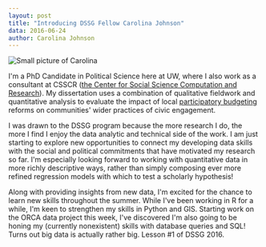 ```yaml
---
layout: post
title: "Introducing DSSG Fellow Carolina Johnson"
data: 2016-06-24
author: Carolina Johnson
---
```


![Small picture of Carolina]({{site.url}}/assets/images/carolina-small.jpg)

I'm a PhD Candidate in Political Science here at UW, where I also work as a consultant at CSSCR ([the Center for Social Science Computation and Research](http://csscr.washington.edu)).  My dissertation uses a combination of qualitative fieldwork and quantitative analysis to evaluate the impact of local [participatory budgeting](www.participatorybudgeting.org) reforms on communities' wider practices of civic engagement.

I was drawn to the DSSG program because the more research I do, the more I find I enjoy the data analytic and technical side of the work. I am just starting to explore new opportunities to connect my developing data skills with the social and political commitments that have motivated my research so far.  I'm especially looking forward to working with quantitative data in more richly descriptive ways, rather than simply composing ever more refined regression models with which to test a scholarly hypothesis!  

 Along with providing insights from new data, I'm excited for the chance to learn new skills throughout the summer.  While I've been working in R for a while, I'm keen to strengthen my skills in Python and GIS. Starting work on the ORCA data project this week, I've discovered I'm also going to be honing my (currently nonexistent) skills with database queries and SQL!  Turns out big data is actually rather big.  Lesson #1 of DSSG 2016.